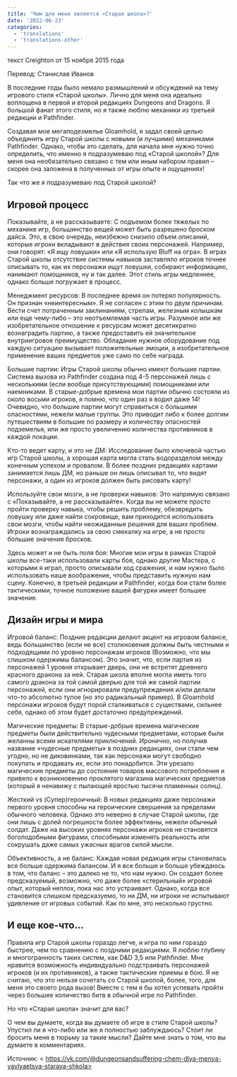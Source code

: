 ```yaml
---
title: 'Чем для меня является «Старая школа»?'
date: '2022-06-23'
categories:
  - 'translations'
  - 'translations-other'
---
```


текст Creighton от 15 ноября 2015 года

Перевод: Станислав Иванов

В последние годы было немало размышлений и обсуждений на тему игрового стиля «Старой школы». Лично для меня она идеально воплощена в первой и второй редакциях Dungeons and Dragons. Я большой фанат этого стиля, но я также люблю механики из третьей редакции и Pathfinder.

Создавая мое мегаподезмелье Gloamhold, я задал своей целью объединить игру Старой школы с новыми (и лучшими) механиками Pathfinder. Однако, чтобы это сделать, для начала мне нужно точно определить, что именно я подразумеваю под «Старой школой»? Для меня она необязательно связано с тем или иным набором правил – скорее она заложена в полученных от игры опыте и ощущениях!

Так что же я подразумеваю под Старой школой?

## Игровой процесс

Показывайте, а не рассказываете: С подъемом более тяжелых по механике игр, большинство вещей может быть разрешено броском дайса. Это, в свою очередь, неизбежно снизило объем описаний, которые игроки вкладывают в действия своих персонажей. Например, они говорят: «Я ищу ловушки» или «Я использую Bluff на огра». В играх Старой школы отсутствие системы навыков заставляло игроков точнее описывать то, как их персонажи ищут ловушки, собирают информацию, нанимают помощников, ну и так далее. Этот стиль игры медленнее, однако больше погружает в процесс.

Менеджмент ресурсов: В последнее время он потерял популярность. Он признан «неинтересным». Я не согласен с этим по двум причинам. Вести счет потраченным заклинаниям, стрелам, железным колышкам или еще чему-либо – это неотъемлемая часть игры. Разумное или же изобретательное отношение к ресурсам может десятикратно вознаградить партию, а также предоставить ей значительное внутриигровое преимущество. Обладание нужное оборудование под каждую ситуацию вызывает положительные эмоции, а изобретательное применение ваших предметов уже само по себе награда.

Большие партии: Игры Старой школы обычно имеют большие партии. Система вызова из Pathfinder создана под 4-5 персонажей лишь с несколькими (если вообще присутствующими) помощниками или наемниками. В старые-добрые времена мои партии обычно состояли из около восьми игроков, я помню, что один раз я водил даже 14! Очевидно, что большие партии могут справиться с большими опасностями, нежели малые группы. Это приводит либо к более долгим путешествиям в большие по размеру и количеству опасностей подземелья, или же просто увеличению количества противников в каждой локации.

Кто-то ведет карту, и это не ДМ: Исследование было ключевой частью игр Старой школы, а хорошая карта могла стать водоразделом между конечным успехом и провалом. В более поздних редакциях картами занимается лишь ДМ, но раньше он лишь описывал то, что видят персонажи, а один из игроков должен быть рисовать карту!

Используйте свои мозги, а не проверки навыков: Это напрямую связано с «Показывайте, а не рассказывайте». Когда вы не можете просто пройти проверку навыка, чтобы решить проблему, обезвредить ловушку или даже найти сокровище, вам приходится использовать свои мозги, чтобы найти неожиданные решения для ваших проблем. Игроки вознаграждались за свою смекалку на игре, а не просто большие значения бросков.

Здесь может и не быть поля боя: Многие мои игры в рамках Старой школы все-таки использовали карты боя, однако другие Мастера, с которыми я играл, просто описывали ход сражения, и нам нужно было использовать наше воображение, чтобы представить нужную нам сцену. Конечно, в третьей редакции и Pathfinder, когда бои стали более тактическими, точное положение вашей фигурки имеет большее значение.

## Дизайн игры и мира

Игровой баланс: Поздние редакции делают акцент на игровом балансе, ведь большинство (если не все) столкновения должны быть честными и подходящими по уровню персонажам игроков (Возможно, что мы слишком одержимы балансом). Это значит, что, если партия из персонажей 1 уровня открывает дверь, они не встретят древнего красного дракона за ней. Старая школа вполне могла иметь того самого дракона за той самой дверью для той же самой партии персонажей, если они игнорировали предупреждения и/или делали что-то абсолютно тупое (но это радикальный пример). В Gloamhold персонажи игроков будут порой сталкиваться с существами, сильнее себя, однако об этом будет достаточно предупреждений.

Магические предметы: В старые-добрые времена магические предметы были действительно чудесными предметами, которые были желанны всеми искателями приключений. Иронично, но получив название «чудесные предметы» в поздних редакциях, они стали чем угодно, но не диковинками, так как персонажи могут свободно покупать и продавать их, если это понадобится. Эти урезало магические предметы до состояния товаров массового потребления и привело к возникновению проклятого магазина магических предметов (который я ненавижу с пылающей яростью тысячи пламенных солнц).

Жесткий vs (Супер)героичный: В новых редакциях даже персонажи первого уровня способны на героические свершения за пределами обычного человека. Однако это неверно в случае Старой школы, где они лишь с долей погрешности более эффективны, нежели обычный солдат. Даже на высоких уровнях персонажи игроков не становятся богоподобными фигурами, способными изменять реальность или сокрушать даже самых ужасных врагов силой мысли.

Объективность, а не баланс: Каждая новая редакция игры становилась все больше одержима балансом. И я все больше и больше убеждаюсь в том, что баланс – это далеко не то, что нам нужно. Он создает более предсказуемый, возможно, что даже более «стерильный» игровой опыт, который неплох, пока нас это устраивает. Однако, когда все становится слишком предсказуемо, то ни ДМ, ни игроки не испытывают удивление от игровых событий. Как по мне, это несколько грустно.

## И еще кое-что…

Правила игр Старой школы гораздо легче, и игра по ним гораздо быстрее, чем по сравнению с поздними редакциями. Я люблю глубину и многогранность таких систем, как D&D 3,5 или Pathfinder. Мне нравится возможность индивидуально подстраивать персонажей игроков (и их противников), а также тактические приемы в бою. Я не считаю, что это нельзя сочетать со Старой школой, более, того, для меня это своего рода вызов! Вместе с тем я бы хотел успевать пройти через большее количество битв в обычной игре по Pathfinder.

Но что «Старая школа» значит для вас?

О чем вы думаете, когда вы думаете об игре в стиле Старой школы? Упустил ли я что-либо или же я полностью заблуждаюсь? Стоит ли бросить меня в тюрьму за такие мысли? Дайте мне знать о том, что вы думаете в комментариях.

Источник: < https://vk.com/@dungeonsandsuffering-chem-dlya-menya-yavlyaetsya-staraya-shkola>
